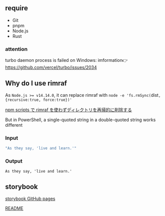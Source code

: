 ## require

- Git
- pnpm
- Node.js
- Rust

### attention

turbo daemon process is failed on Windows: imformation👉 https://github.com/vercel/turbo/issues/2034

## Why do I use rimraf

As `Node.js >= v14.14.0`, it can replace rimraf with `node -e 'fs.rmSync(`dist`, {recursive:true, force:true})'`

[npm scripts で rimraf を使わずディレクトリを再帰的に削除する](https://zenn.dev/aumy/articles/node-e-fs-promises-rm-rimraf-recursive-true)

But in PowerShell, a single-quoted string in a double-quoted string works different

### Input

```powershell
"As they say, 'live and learn.'"
```

### Output

```terminal
As they say, 'live and learn.'
```

## storybook

[storybook GitHub pages](https://casaub0n.github.io/casaub0n/)

[README](./apps/catalog/README.md)
